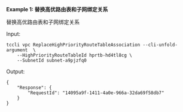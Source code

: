 **Example 1: 替换高优路由表和子网绑定关系**

替换高优路由表和子网绑定关系

Input: 

```
tccli vpc ReplaceHighPriorityRouteTableAssociation --cli-unfold-argument  \
    --HighPriorityRouteTableId hprtb-hd4tl8cg \
    --SubnetId subnet-a9pjzfq0
```

Output: 
```
{
    "Response": {
        "RequestId": "14095a9f-1411-4a0e-966a-32da69f58db7"
    }
}
```

